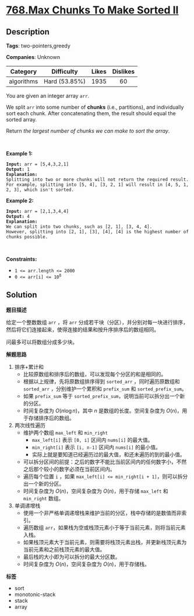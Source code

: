 # [768.Max Chunks To Make Sorted II](https://leetcode.com/problems/max-chunks-to-make-sorted-ii/description/)

## Description

**Tags**: two-pointers,greedy

**Companies**: Unknown

|  Category  |  Difficulty   | Likes | Dislikes |
| :--------: | :-----------: | :---: | :------: |
| algorithms | Hard (53.85%) | 1935  |    60    |

<p>You are given an integer array <code>arr</code>.</p>
<p>We split <code>arr</code> into some number of <strong>chunks</strong> (i.e., partitions), and individually sort each chunk. After concatenating them, the result should equal the sorted array.</p>
<p>Return <em>the largest number of chunks we can make to sort the array</em>.</p>
<p>&nbsp;</p>
<p><strong class="example">Example 1:</strong></p>
<pre><code><strong>Input:</strong> arr = [5,4,3,2,1]
<strong>Output:</strong> 1
<strong>Explanation:</strong>
Splitting into two or more chunks will not return the required result.
For example, splitting into [5, 4], [3, 2, 1] will result in [4, 5, 1, 2, 3], which isn&#39;t sorted.</code></pre>
<p><strong class="example">Example 2:</strong></p>
<pre><code><strong>Input:</strong> arr = [2,1,3,4,4]
<strong>Output:</strong> 4
<strong>Explanation:</strong>
We can split into two chunks, such as [2, 1], [3, 4, 4].
However, splitting into [2, 1], [3], [4], [4] is the highest number of chunks possible.</code></pre>
<p>&nbsp;</p>
<p><strong>Constraints:</strong></p>
<ul>
  <li><code>1 &lt;= arr.length &lt;= 2000</code></li>
  <li><code>0 &lt;= arr[i] &lt;= 10<sup>8</sup></code></li>
</ul>

## Solution

**题目描述**

给定一个整数数组 `arr` ，将 `arr` 分成若干块（分区），并分别对每一块进行排序，然后将它们连接起来，使得连接的结果和按升序排序后的数组相同。

问最多可以将数组分成多少块。

**解题思路**

1. 排序+累计和
   - 比较原数组和排序后的数组，可以发现每个分区的和是相同的。
   - 根据以上规律，先将原数组排序得到 `sorted_arr` ，同时遍历原数组和 `sorted_arr` ，分别维护一个累积和 `prefix_sum` 和 `sorted_prefix_sum`。
   - 如果 `prefix_sum` 等于 `sorted_prefix_sum`，说明当前可以拆分出一个新的分区。
   - 时间复杂度为 $O(n \log n)$，其中 $n$ 是数组的长度。空间复杂度为 $O(n)$，用于存储排序后的数组。
2. 两次线性遍历
   - 维护两个数组 `max_left` 和 `min_right`
     - `max_left[i]` 表示 `[0, i]` 区间内 `nums[i]` 的最大值。
     - `min_right[i]` 表示 `[i, n-1]` 区间内 `nums[i]` 的最小值。
     - 实际上就是要知道已经遍历过的最大值，和还未遍历的到的最小值。
   - 可以拆分区间的前提：之后的数字不能比当前区间内的任何数字小，不然之后那个较小的数字必须在当前区间内。
   - 遍历每个位置 `i` ，如果 `max_left[i] <= min_right[i + 1]`，则可以拆分出一个新的分区。
   - 时间复杂度为 $O(n)$，空间复杂度为 $O(n)$，用于存储 `max_left` 和 `min_right` 数组。
3. 单调递增栈
   - 使用一个非严格单调递增栈来维护当前的分区，栈中存储的是数值而非索引。
   - 遍历数组 `arr`，如果栈为空或栈顶元素小于等于当前元素，则将当前元素入栈。
   - 如果栈顶元素大于当前元素，则需要将栈顶元素出栈，并更新栈顶元素为当前元素和之前栈顶元素的最大值。
   - 最后栈的大小即为可以拆分的最大分区数。
   - 时间复杂度为 $O(n)$，空间复杂度为 $O(n)$，用于存储栈。

**标签**

- sort
- monotonic-stack
- stack
- array
